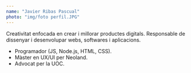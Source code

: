 ```yaml
---
name: "Javier Ribas Pascual"
photo: "img/foto perfil.JPG"
---
```


Creativitat enfocada en crear i millorar productes digitals. Responsable de dissenyar i desenvolupar webs, softwares i aplicacions.

- Programador (JS, Node.js, HTML, CSS).
- Màster en UX/UI per Neoland.
- Advocat per la UOC.
